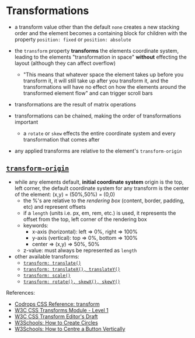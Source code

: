 # Transformations

- a transform value other than the default `none` creates a new stacking order
  and the element becomes a containing block for children with the property
  `position: fixed` or `position: absolute`
- the `transform` property **transforms** the elements coordinate system,
  leading to the elements "transformation in space" **without** effecting the
  layout (although they can affect overflow)
  - "This means that whatever space the element takes up before you transform
    it, it will still take up after you transform it, and the transformations
    will have no effect on how the elements around the transformed element flow"
    and can trigger scroll bars
- transformations are the result of matrix operations
- transformations can be chained, making the order of transformations important

  - a `rotate` or `skew` effects the entire coordinate system and every
    transformation that comes after

- any applied transforms are relative to the element's `transform-origin`

## [`transform-origin`](https://janegca.github.io/examples/css/positioning/transform-origin.html)

- while any elements default, **initial coordinate system** origin is the top,
  left corner, the default coordinate system for any transform is the center of
  the element: (x,y) = (50%,50%) = (0,0)
  - the %'s are relative to the _rendering box_ (content, border, padding, etc)
    and represent offsets
  - if a `length` (units i.e. px, em, rem, etc.) is used, it represents the
    offset from the top, left corner of the rendering box
  - keywords:
    - x-axis (horizontal): left => 0%, right => 100%
    - y-axis (vertical): top => 0%, bottom => 100%
    - center => (x,y) => 50%, 50%
  - z-value: must always be represented as `length`
- other available transforms:
  - [`transform: translate()`](https://janegca.github.io/examples/css/positioning/transform-translate.html)
  - [`transform: translateX(), translateY()`](https://janegca.github.io/examples/css/positioning/transform-translate-xy.html)
  - [`transform: scale()`](https://janegca.github.io/examples/css/positioning/transform-scale.html)
  - [`transform: rotate(), skewX(), skewY()`](https://janegca.github.io/examples/css/positioning/transform-rotate-skew.html)

References:

- [Codrops CSS Reference: transform](https://tympanus.net/codrops/css_reference/transform/)
- [W3C CSS Transforms Module - Level 1](https://www.w3.org/TR/css-transforms-1/)
- [W3C CSS Transform Editor's Draft](https://drafts.csswg.org/css-transforms)
- [W3Schools: How to Create Circles](https://www.w3schools.com/howto/howto_css_circles.asp)
- [W3Schools: How to Centre a Button Vertically](https://www.w3schools.com/howto/howto_css_center_button.asp)
